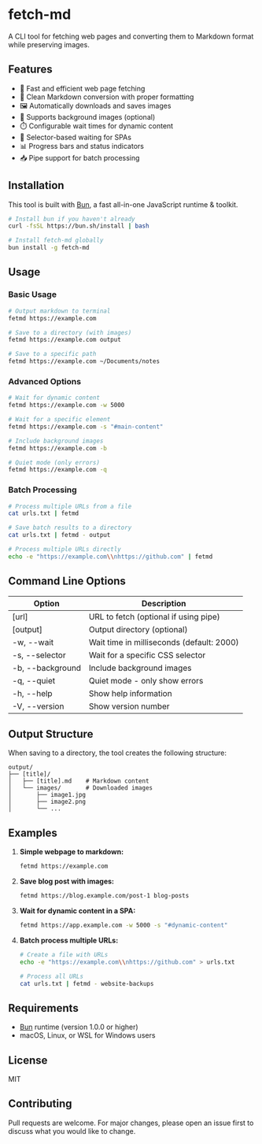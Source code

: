 # fetch-md

A CLI tool for fetching web pages and converting them to Markdown format while preserving images.

## Features

- 🚀 Fast and efficient web page fetching
- 📝 Clean Markdown conversion with proper formatting
- 🖼️ Automatically downloads and saves images
- 🎨 Supports background images (optional)
- ⏱️ Configurable wait times for dynamic content
- 🎯 Selector-based waiting for SPAs
- 📊 Progress bars and status indicators
- 📥 Pipe support for batch processing

## Installation

This tool is built with [Bun](https://bun.sh), a fast all-in-one JavaScript runtime & toolkit.

```bash
# Install bun if you haven't already
curl -fsSL https://bun.sh/install | bash

# Install fetch-md globally
bun install -g fetch-md
```

## Usage

### Basic Usage

```bash
# Output markdown to terminal
fetmd https://example.com

# Save to a directory (with images)
fetmd https://example.com output

# Save to a specific path
fetmd https://example.com ~/Documents/notes
```

### Advanced Options

```bash
# Wait for dynamic content
fetmd https://example.com -w 5000

# Wait for a specific element
fetmd https://example.com -s "#main-content"

# Include background images
fetmd https://example.com -b

# Quiet mode (only errors)
fetmd https://example.com -q
```

### Batch Processing

```bash
# Process multiple URLs from a file
cat urls.txt | fetmd

# Save batch results to a directory
cat urls.txt | fetmd - output

# Process multiple URLs directly
echo -e "https://example.com\\nhttps://github.com" | fetmd
```

## Command Line Options

| Option | Description |
|--------|-------------|
| [url] | URL to fetch (optional if using pipe) |
| [output] | Output directory (optional) |
| -w, --wait <ms> | Wait time in milliseconds (default: 2000) |
| -s, --selector <selector> | Wait for a specific CSS selector |
| -b, --background | Include background images |
| -q, --quiet | Quiet mode - only show errors |
| -h, --help | Show help information |
| -V, --version | Show version number |

## Output Structure

When saving to a directory, the tool creates the following structure:

```
output/
├── [title]/
│   ├── [title].md    # Markdown content
│   └── images/       # Downloaded images
│       ├── image1.jpg
│       ├── image2.png
│       └── ...
```

## Examples

1. **Simple webpage to markdown:**
   ```bash
   fetmd https://example.com
   ```

2. **Save blog post with images:**
   ```bash
   fetmd https://blog.example.com/post-1 blog-posts
   ```

3. **Wait for dynamic content in a SPA:**
   ```bash
   fetmd https://app.example.com -w 5000 -s "#dynamic-content"
   ```

4. **Batch process multiple URLs:**
   ```bash
   # Create a file with URLs
   echo -e "https://example.com\\nhttps://github.com" > urls.txt
   
   # Process all URLs
   cat urls.txt | fetmd - website-backups
   ```

## Requirements

- [Bun](https://bun.sh) runtime (version 1.0.0 or higher)
- macOS, Linux, or WSL for Windows users

## License

MIT

## Contributing

Pull requests are welcome. For major changes, please open an issue first to discuss what you would like to change.
